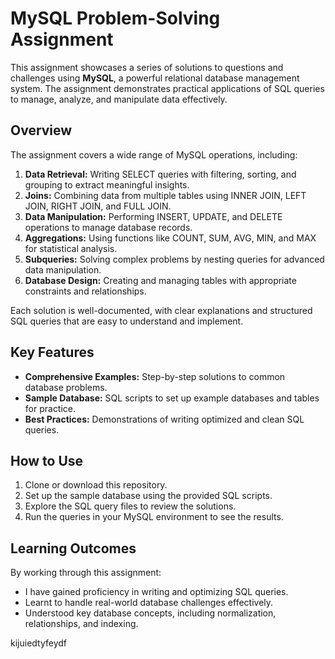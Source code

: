 # MySQL Problem-Solving Assignment

This assignment showcases a series of solutions to questions and challenges using **MySQL**, a powerful relational database management system. The assignment demonstrates practical applications of SQL queries to manage, analyze, and manipulate data effectively.

## Overview

The assignment covers a wide range of MySQL operations, including:  

1. **Data Retrieval:** Writing SELECT queries with filtering, sorting, and grouping to extract meaningful insights.  
2. **Joins:** Combining data from multiple tables using INNER JOIN, LEFT JOIN, RIGHT JOIN, and FULL JOIN.  
3. **Data Manipulation:** Performing INSERT, UPDATE, and DELETE operations to manage database records.  
4. **Aggregations:** Using functions like COUNT, SUM, AVG, MIN, and MAX for statistical analysis.  
5. **Subqueries:** Solving complex problems by nesting queries for advanced data manipulation.  
6. **Database Design:** Creating and managing tables with appropriate constraints and relationships.  

Each solution is well-documented, with clear explanations and structured SQL queries that are easy to understand and implement.

## Key Features

- **Comprehensive Examples:** Step-by-step solutions to common database problems.  
- **Sample Database:** SQL scripts to set up example databases and tables for practice.  
- **Best Practices:** Demonstrations of writing optimized and clean SQL queries.  

## How to Use

1. Clone or download this repository.  
2. Set up the sample database using the provided SQL scripts.  
3. Explore the SQL query files to review the solutions.  
4. Run the queries in your MySQL environment to see the results.    

## Learning Outcomes

By working through this assignment:  

- I have gained proficiency in writing and optimizing SQL queries.  
- Learnt to handle real-world database challenges effectively.  
- Understood key database concepts, including normalization, relationships, and indexing.

kijuiedtyfeydf 
